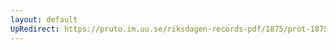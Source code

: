 ```yaml
---
layout: default
UpRedirect: https://pruto.im.uu.se/riksdagen-records-pdf/1875/prot-1875--fk--001/prot-1875--fk--001_038.pdf
---
```

